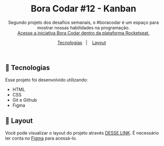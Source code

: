<h1 align="center"> Bora Codar #12 - Kanban</h1>

<p align="center">
Segundo projeto dos desafios semanais, o #boracodar é um espaço para mostrar nossas habilidades na programação.  <br/>
<a href="https://boracodar.dev">Acesse a iniciativa Bora Codar dentro da plataforma Rocketseat.</a>
</p>

<p align="center">
  <a href="#-tecnologias">Tecnologias</a>&nbsp;&nbsp;&nbsp;|&nbsp;&nbsp;&nbsp;
  <a href="#-layout">Layout</a>&nbsp;&nbsp;&nbsp;
</p>

<br>

## 🚀 Tecnologias

Esse projeto foi desenvolvido utilizando:

- HTML
- CSS
- Git e Github
- Figma

## 🔖 Layout

Você pode visualizar o layout do projeto através [DESSE LINK](<https://www.figma.com/community/file/1220368226816658013>). É necessário ter conta no [Figma](https://figma.com) para acessá-lo.
